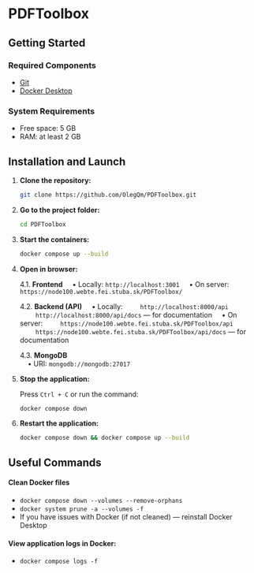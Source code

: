 # PDFToolbox

## Getting Started

### Required Components
- [Git](https://git-scm.com/downloads)
- [Docker Desktop](https://www.docker.com/products/docker-desktop/)

### System Requirements
- Free space: 5 GB
- RAM: at least 2 GB

## Installation and Launch

1. **Clone the repository:**

    ```bash
    git clone https://github.com/OlegQm/PDFToolbox.git
    ```

2. **Go to the project folder:**

    ```bash
    cd PDFToolbox
    ```

3. **Start the containers:**

    ```bash
    docker compose up --build
    ```

4. **Open in browser:**

    4.1. **Frontend**
    &nbsp;&nbsp;&nbsp;&nbsp;• Locally: `http://localhost:3001`
    &nbsp;&nbsp;&nbsp;&nbsp;• On server: `https://node100.webte.fei.stuba.sk/PDFToolbox/`

    4.2. **Backend (API)**
    &nbsp;&nbsp;&nbsp;&nbsp;• Locally:
    &nbsp;&nbsp;&nbsp;&nbsp;&nbsp;&nbsp;&nbsp;&nbsp;`http://localhost:8000/api`  
    &nbsp;&nbsp;&nbsp;&nbsp;&nbsp;&nbsp;&nbsp;&nbsp;`http://localhost:8000/api/docs` — for documentation
    &nbsp;&nbsp;&nbsp;&nbsp;• On server:
    &nbsp;&nbsp;&nbsp;&nbsp;&nbsp;&nbsp;&nbsp;&nbsp;`https://node100.webte.fei.stuba.sk/PDFToolbox/api`
    &nbsp;&nbsp;&nbsp;&nbsp;&nbsp;&nbsp;&nbsp;&nbsp;`https://node100.webte.fei.stuba.sk/PDFToolbox/api/docs` — for documentation

    4.3. **MongoDB**  
    &nbsp;&nbsp;&nbsp;&nbsp;• URI: `mongodb://mongodb:27017`

5. **Stop the application:**

    Press `Ctrl + C` or run the command:

    ```bash
    docker compose down
    ```

6. **Restart the application:**

    ```bash
    docker compose down && docker compose up --build
    ```

## Useful Commands
#### Clean Docker files
- `docker compose down --volumes --remove-orphans`
- `docker system prune -a --volumes -f`
- If you have issues with Docker (if not cleaned) — reinstall Docker Desktop
#### View application logs in Docker:
- `docker compose logs -f`
